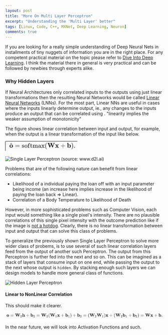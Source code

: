 ```yaml
---
layout: post
title: "More On Multi Layer Perceptron"
excerpt: "Understanding the 'Multi Layer' better"
tags: [Linux, Code, C++, MXNet, Deep Learning, Neuron]
comments: true
---
```

If you are looking for a really simple understanding of Deep Neural Nets in
installments of tiny nuggets of information you are in the right place. For any
competent practical material on the topic please refer to [Dive Into Deep
Learning](http:www.d2l.ai). I think the material there in general is very
practical and can be followed by newbies through experts alike.

### Why Hidden Layers
If Neural Architectures only correlated inputs to the outputs using just linear
transformations then the resulting Neural Networks would be called [Linear
Neural Networks](https://d2l.ai/chapter_linear-networks/index.html) (LNNs). For
the most part, Linear NNs are useful in cases where the inputs linearly
determine output, ie., any changes to the inputs produce an output that can be
correlated using . "linearity implies the weaker assumption of
monotonicity"

The figure shows linear correlation between input and output, for example, when
the output is a linear transformation of the input like below.

![sotfmax](/images/softmax.png)

![Single Layer Perceptron (source: www.d2l.ai)](https://d2l.ai/_images/singlelayer.svg)

Problems that are of the following nature can benefit from linear correlations:
+ Likelihood of a individual paying the loan off with an input parameter being
  income (an increase here implies increase in the likelihood of paying the loan
  back => Linear).
+ Correlation of a Body Temperature to Likelihood of Death

However, in more sophisticated problems such as Computer Vision, each input
would something like a single pixel's intensity. There are no plausible
correlations of this single pixel intensity with the outcome prediction like if
the image is [not a hotdog](http://www.mycpu.org/not-a-hotdog/). Clearly, there
is no linear transformation between input and output that can solve this class
of problems.

To generalize the previously shown Single Layer Perceptron to solve more wider
class of probems, is to use several of such linear correlation layers feed from
the output of another such Perceptron. The output from this Perceptron is
further fed into the next and so on. This can be imagined as a stack of layers
that consume input on one end, while passing the output to the next whose output
is ``hidden``. By stacking enough such layers we can design models to handle
more general class of functions.

![Hidden Layer Perceptron](https://d2l.ai/_images/mlp.svg)

#### Linear to NonLinear Correlation
This should make it clearer.

![Linear to Non-Linear](/images/lin-to-nonlinear.png)

In the near future, we will look into Activation Functions and such.
